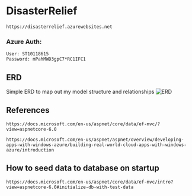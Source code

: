# DisasterRelief
```
https://disasterrelief.azurewebsites.net
```
### Azure Auth:
```
User: ST10118615
Password: mPahMWD3gpC7*RC1IFC1
```
## ERD
Simple ERD to map out my model structure and relationships
![ERD](https://user-images.githubusercontent.com/77748858/190013052-83b7a343-0c0b-422d-8b0c-b47bdfa5a256.png)

## References
```
https://docs.microsoft.com/en-us/aspnet/core/data/ef-mvc/?view=aspnetcore-6.0
```
```
https://docs.microsoft.com/en-us/aspnet/aspnet/overview/developing-apps-with-windows-azure/building-real-world-cloud-apps-with-windows-azure/introduction
```
## How to seed data to database on startup
```
https://docs.microsoft.com/en-us/aspnet/core/data/ef-mvc/intro?view=aspnetcore-6.0#initialize-db-with-test-data
```
